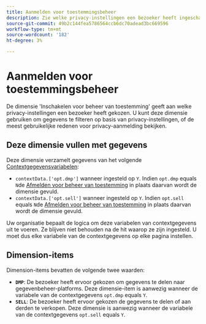 ```yaml
---
title: Aanmelden voor toestemmingsbeheer
description: Zie welke privacy-instellingen een bezoeker heeft ingeschakeld.
source-git-commit: 49b2c144fea5786564ccb6dc70adead3bc669596
workflow-type: tm+mt
source-wordcount: '182'
ht-degree: 3%

---
```


# Aanmelden voor toestemmingsbeheer

De dimensie &#39;Inschakelen voor beheer van toestemming&#39; geeft aan welke privacy-instellingen een bezoeker heeft gekozen. U kunt deze dimensie gebruiken om gegevens te filteren op basis van privacy-instellingen, of de meest gebruikelijke redenen voor privacy-aanmelding bekijken.

## Deze dimensie vullen met gegevens

Deze dimensie verzamelt gegevens van het volgende [Contextgegevensvariabelen](/help/implement/vars/page-vars/contextdata.md):

* `contextData.['opt.dmp']` wanneer ingesteld op `Y`. Indien `opt.dmp` equals `N`de [Afmelden voor beheer van toestemming](cm-opt-out.md) in plaats daarvan wordt de dimensie gevuld.
* `contextData.['opt.sell']` wanneer ingesteld op `Y`. Indien `opt.sell` equals `N`de [Afmelden voor beheer van toestemming](cm-opt-out.md) in plaats daarvan wordt de dimensie gevuld.

Uw organisatie bepaalt de logica om deze variabelen van contextgegevens uit te voeren. Ze blijven niet behouden na de hit waarop ze zijn ingesteld. U moet dus elke variabele van de contextgegevens op elke pagina instellen.

## Dimension-items

Dimension-items bevatten de volgende twee waarden:

* **`DMP`**: De bezoeker heeft ervoor gekozen om gegevens te delen naar gegevenbeheer-platforms. Deze dimensie-item is aanwezig wanneer de variabele van de contextgegevens `opt.dmp` equals `Y`.
* **`SELL`**: De bezoeker heeft ervoor gekozen de gegevens te delen of aan derden te verkopen. Deze dimensie is aanwezig wanneer de variabele van de contextgegevens `opt.sell` equals `Y`.
